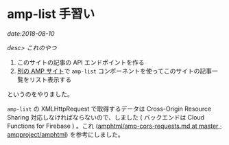 # amp-list 手習い

*date:2018-08-10*

*desc> これのやつ*

1. このサイトの記事の API エンドポイントを作る
1. [別の AMP サイト](https://hrfmmymt.github.io/)で `amp-list` コンポーネントを使ってこのサイトの記事一覧をリスト表示する

というのをやりました。

`amp-list` の XMLHttpRequest で取得するデータは Cross-Origin Resource Sharing 対応しなければならないので、しました ( バックエンドは Cloud Functions for Firebase ) 。これ ([amphtml/amp-cors-requests.md at master · ampproject/amphtml](https://github.com/ampproject/amphtml/blob/master/spec/amp-cors-requests.md)) を参考にしました。

